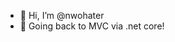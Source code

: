 - 👋 Hi, I’m @nwohater
- 🌱 Going back to MVC via .net core!




<!---
nwohater/nwohater is a ✨ special ✨ repository because its `README.md` (this file) appears on your GitHub profile.
You can click the Preview link to take a look at your changes.
--->
